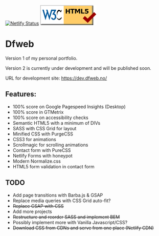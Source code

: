[![Netlify Status](https://api.netlify.com/api/v1/badges/b4611f60-865d-4387-a096-125d89c96228/deploy-status)](https://app.netlify.com/sites/elegant-sinoussi-21cfec/deploys)
<a href="https://validator.w3.org/" title="HTML validator"><img src="https://github.com/w3bdesign/dfweb/blob/master/badges/html5valid.svg" alt="Valid HTML 5"></a>

# Dfweb

Version 1 of my personal portfolio.

Version 2 is currently under development and will be published soon.

URL for development site: https://dev.dfweb.no/

## Features:

- 100% score on Google Pagespeed Insights (Desktop)
- 100% score in GTMetrix
- 100% score on accessibility checks
- Semantic HTML5 with a minimum of DIVs
- SASS with CSS Grid for layout
- Minified CSS with PurgeCSS
- CSS3 for animations
- Scrollmagic for scrolling animations
- Contact form with PureCSS
- Netlify Forms with honeypot
- Modern Normalize.css
- HTML5 form validation in contact form

## TODO

- Add page transitions with Barba.js & GSAP
- Replace media queries with CSS Grid auto-fit?
- ~~Replace GSAP with CSS~~
- Add more projects
- ~~Restructure and reorder SASS and implement BEM~~
- Possibly implement more with Vanilla Javascript/CSS?
- ~~Download CSS from CDNs and serve from one place (Netlify CDN)~~
